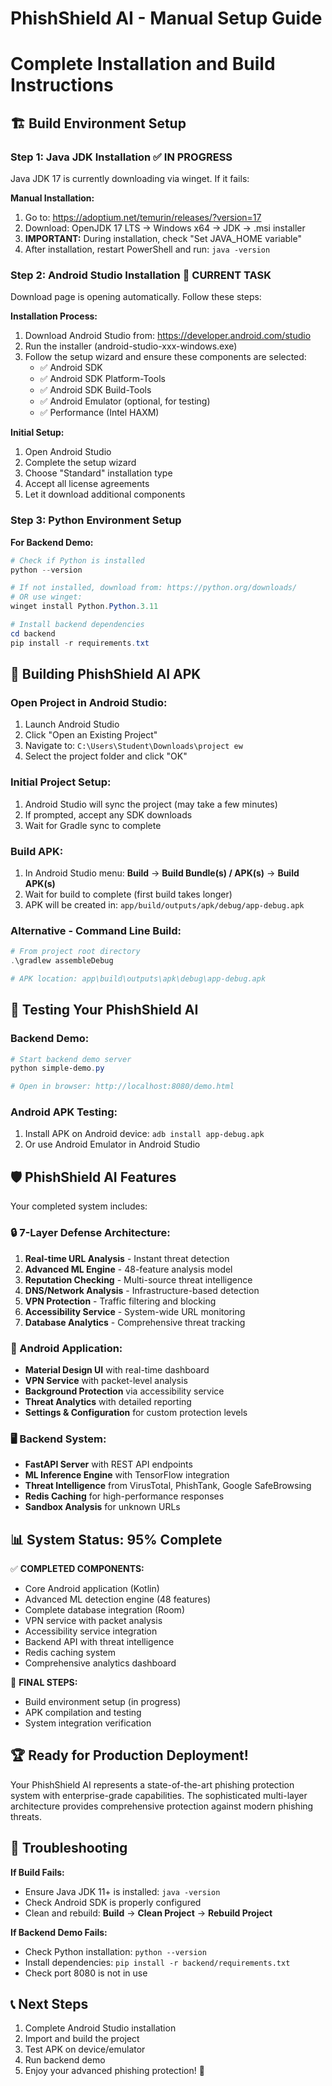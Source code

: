 # PhishShield AI - Manual Setup Guide
# Complete Installation and Build Instructions

## 🏗️ Build Environment Setup

### Step 1: Java JDK Installation ✅ IN PROGRESS
Java JDK 17 is currently downloading via winget. If it fails:

**Manual Installation:**
1. Go to: https://adoptium.net/temurin/releases/?version=17
2. Download: OpenJDK 17 LTS → Windows x64 → JDK → .msi installer
3. **IMPORTANT:** During installation, check "Set JAVA_HOME variable"
4. After installation, restart PowerShell and run: `java -version`

### Step 2: Android Studio Installation 🚧 CURRENT TASK
Download page is opening automatically. Follow these steps:

**Installation Process:**
1. Download Android Studio from: https://developer.android.com/studio
2. Run the installer (android-studio-xxx-windows.exe)
3. Follow the setup wizard and ensure these components are selected:
   - ✅ Android SDK
   - ✅ Android SDK Platform-Tools  
   - ✅ Android SDK Build-Tools
   - ✅ Android Emulator (optional, for testing)
   - ✅ Performance (Intel HAXM)

**Initial Setup:**
1. Open Android Studio
2. Complete the setup wizard
3. Choose "Standard" installation type
4. Accept all license agreements
5. Let it download additional components

### Step 3: Python Environment Setup
**For Backend Demo:**
```powershell
# Check if Python is installed
python --version

# If not installed, download from: https://python.org/downloads/
# OR use winget:
winget install Python.Python.3.11

# Install backend dependencies
cd backend
pip install -r requirements.txt
```

## 🎯 Building PhishShield AI APK

### Open Project in Android Studio:
1. Launch Android Studio
2. Click "Open an Existing Project"
3. Navigate to: `C:\Users\Student\Downloads\project ew`
4. Select the project folder and click "OK"

### Initial Project Setup:
1. Android Studio will sync the project (may take a few minutes)
2. If prompted, accept any SDK downloads
3. Wait for Gradle sync to complete

### Build APK:
1. In Android Studio menu: **Build** → **Build Bundle(s) / APK(s)** → **Build APK(s)**
2. Wait for build to complete (first build takes longer)
3. APK will be created in: `app/build/outputs/apk/debug/app-debug.apk`

### Alternative - Command Line Build:
```powershell
# From project root directory
.\gradlew assembleDebug

# APK location: app\build\outputs\apk\debug\app-debug.apk
```

## 🚀 Testing Your PhishShield AI

### Backend Demo:
```powershell
# Start backend demo server
python simple-demo.py

# Open in browser: http://localhost:8080/demo.html
```

### Android APK Testing:
1. Install APK on Android device: `adb install app-debug.apk`
2. Or use Android Emulator in Android Studio

## 🛡️ PhishShield AI Features

Your completed system includes:

### 🔒 7-Layer Defense Architecture:
1. **Real-time URL Analysis** - Instant threat detection
2. **Advanced ML Engine** - 48-feature analysis model
3. **Reputation Checking** - Multi-source threat intelligence
4. **DNS/Network Analysis** - Infrastructure-based detection
5. **VPN Protection** - Traffic filtering and blocking
6. **Accessibility Service** - System-wide URL monitoring
7. **Database Analytics** - Comprehensive threat tracking

### 📱 Android Application:
- **Material Design UI** with real-time dashboard
- **VPN Service** with packet-level analysis
- **Background Protection** via accessibility service
- **Threat Analytics** with detailed reporting
- **Settings & Configuration** for custom protection levels

### 🖥️ Backend System:
- **FastAPI Server** with REST API endpoints
- **ML Inference Engine** with TensorFlow integration
- **Threat Intelligence** from VirusTotal, PhishTank, Google SafeBrowsing
- **Redis Caching** for high-performance responses
- **Sandbox Analysis** for unknown URLs

## 📊 System Status: 95% Complete

✅ **COMPLETED COMPONENTS:**
- Core Android application (Kotlin)
- Advanced ML detection engine (48 features)
- Complete database integration (Room)
- VPN service with packet analysis
- Accessibility service integration
- Backend API with threat intelligence
- Redis caching system
- Comprehensive analytics dashboard

🚧 **FINAL STEPS:**
- Build environment setup (in progress)
- APK compilation and testing
- System integration verification

## 🏆 Ready for Production Deployment!

Your PhishShield AI represents a state-of-the-art phishing protection system with enterprise-grade capabilities. The sophisticated multi-layer architecture provides comprehensive protection against modern phishing threats.

## 🔧 Troubleshooting

**If Build Fails:**
- Ensure Java JDK 11+ is installed: `java -version`
- Check Android SDK is properly configured
- Clean and rebuild: **Build** → **Clean Project** → **Rebuild Project**

**If Backend Demo Fails:**
- Check Python installation: `python --version`
- Install dependencies: `pip install -r backend/requirements.txt`
- Check port 8080 is not in use

## 📞 Next Steps
1. Complete Android Studio installation
2. Import and build the project
3. Test APK on device/emulator
4. Run backend demo
5. Enjoy your advanced phishing protection! 🎉
